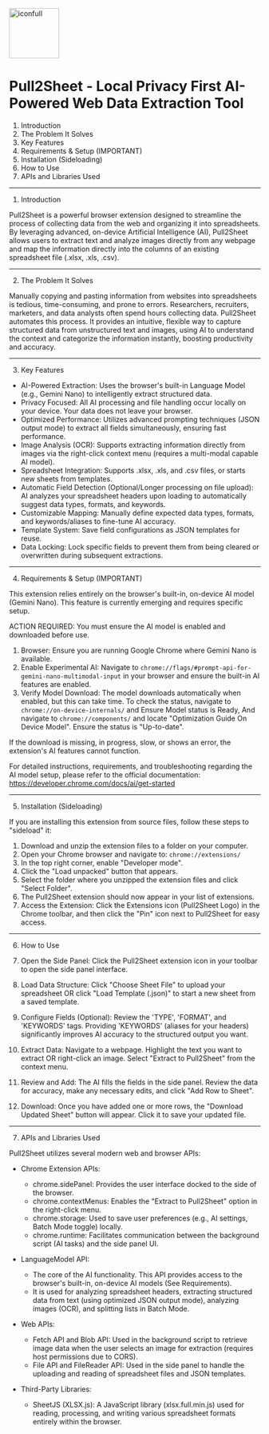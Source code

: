 <img width="100" height="100" alt="iconfull" src="https://github.com/user-attachments/assets/f1ea6dcd-fc9b-49b8-81e0-5f0a94d3a544" />

# Pull2Sheet - Local Privacy First AI-Powered Web Data Extraction Tool

1. Introduction
2. The Problem It Solves
3. Key Features
4. Requirements & Setup (IMPORTANT)
5. Installation (Sideloading)
6. How to Use
7. APIs and Libraries Used

----------------------------------------------------------------

1. Introduction

Pull2Sheet is a powerful browser extension designed to streamline the process of collecting data from the web and organizing it into spreadsheets. By leveraging advanced, on-device Artificial Intelligence (AI), Pull2Sheet allows users to extract text and analyze images directly from any webpage and map the information directly into the columns of an existing spreadsheet file (.xlsx, .xls, .csv).

----------------------------------------------------------------

2. The Problem It Solves

Manually copying and pasting information from websites into spreadsheets is tedious, time-consuming, and prone to errors. Researchers, recruiters, marketers, and data analysts often spend hours collecting data. Pull2Sheet automates this process. It provides an intuitive, flexible way to capture structured data from unstructured text and images, using AI to understand the context and categorize the information instantly, boosting productivity and accuracy.

----------------------------------------------------------------

3. Key Features

*   AI-Powered Extraction: Uses the browser's built-in Language Model (e.g., Gemini Nano) to intelligently extract structured data.
*   Privacy Focused: All AI processing and file handling occur locally on your device. Your data does not leave your browser.
*   Optimized Performance: Utilizes advanced prompting techniques (JSON output mode) to extract all fields simultaneously, ensuring fast performance.
*   Image Analysis (OCR): Supports extracting information directly from images via the right-click context menu (requires a multi-modal capable AI model).
*   Spreadsheet Integration: Supports .xlsx, .xls, and .csv files, or starts new sheets from templates.
*   Automatic Field Detection (Optional/Longer processing on file upload): AI analyzes your spreadsheet headers upon loading to automatically suggest data types, formats, and keywords.
*   Customizable Mapping: Manually define expected data types, formats, and keywords/aliases to fine-tune AI accuracy.
*   Template System: Save field configurations as JSON templates for reuse.
*   Data Locking: Lock specific fields to prevent them from being cleared or overwritten during subsequent extractions.


----------------------------------------------------------------

4. Requirements & Setup (IMPORTANT)

This extension relies entirely on the browser's built-in, on-device AI model (Gemini Nano). This feature is currently emerging and requires specific setup.

ACTION REQUIRED:
You must ensure the AI model is enabled and downloaded before use.

1. Browser: Ensure you are running Google Chrome where Gemini Nano is available.
2. Enable Experimental AI: Navigate to `chrome://flags/#prompt-api-for-gemini-nano-multimodal-input` in your browser and ensure the built-in AI features are enabled.
3. Verify Model Download: The model downloads automatically when enabled, but this can take time. To check the status, navigate to `chrome://on-device-internals/` and Ensure Model status is Ready, And navigate to `chrome://components/` and locate "Optimization Guide On Device Model". Ensure the status is "Up-to-date". 

If the download is missing, in progress, slow, or shows an error, the extension's AI features cannot function.

For detailed instructions, requirements, and troubleshooting regarding the AI model setup, please refer to the official documentation:
https://developer.chrome.com/docs/ai/get-started

----------------------------------------------------------------

5. Installation (Sideloading)

If you are installing this extension from source files, follow these steps to "sideload" it:

1. Download and unzip the extension files to a folder on your computer.
2. Open your Chrome browser and navigate to: `chrome://extensions/`
3. In the top right corner, enable "Developer mode".
4. Click the "Load unpacked" button that appears.
5. Select the folder where you unzipped the extension files and click "Select Folder".
6. The Pull2Sheet extension should now appear in your list of extensions.
7. Access the Extension: Click the Extensions icon (Pull2Sheet Logo) in the Chrome toolbar, and then click the "Pin" icon next to Pull2Sheet for easy access.

----------------------------------------------------------------

6. How to Use

1. Open the Side Panel: Click the Pull2Sheet extension icon in your toolbar to open the side panel interface.
2. Load Data Structure: Click "Choose Sheet File" to upload your spreadsheet OR click "Load Template (.json)" to start a new sheet from a saved template.
3. Configure Fields (Optional): Review the 'TYPE', 'FORMAT', and 'KEYWORDS' tags. Providing 'KEYWORDS' (aliases for your headers) significantly improves AI accuracy to the structured output you want.
4. Extract Data: Navigate to a webpage. Highlight the text you want to extract OR right-click an image. Select "Extract to Pull2Sheet" from the context menu.
5. Review and Add: The AI fills the fields in the side panel. Review the data for accuracy, make any necessary edits, and click "Add Row to Sheet".
6. Download: Once you have added one or more rows, the "Download Updated Sheet" button will appear. Click it to save your updated file.

----------------------------------------------------------------

7. APIs and Libraries Used

Pull2Sheet utilizes several modern web and browser APIs:

*   Chrome Extension APIs:
    - chrome.sidePanel: Provides the user interface docked to the side of the browser.
    - chrome.contextMenus: Enables the "Extract to Pull2Sheet" option in the right-click menu.
    - chrome.storage: Used to save user preferences (e.g., AI settings, Batch Mode toggle) locally.
    - chrome.runtime: Facilitates communication between the background script (AI tasks) and the side panel UI.

*   LanguageModel API:
    - The core of the AI functionality. This API provides access to the browser's built-in, on-device AI models (See Requirements).
    - It is used for analyzing spreadsheet headers, extracting structured data from text (using optimized JSON output mode), analyzing images (OCR), and splitting lists in Batch Mode.

*   Web APIs:
    - Fetch API and Blob API: Used in the background script to retrieve image data when the user selects an image for extraction (requires host permissions due to CORS).
    - File API and FileReader API: Used in the side panel to handle the uploading and reading of spreadsheet files and JSON templates.

*   Third-Party Libraries:
    - SheetJS (XLSX.js): A JavaScript library (xlsx.full.min.js) used for reading, processing, and writing various spreadsheet formats entirely within the browser.
